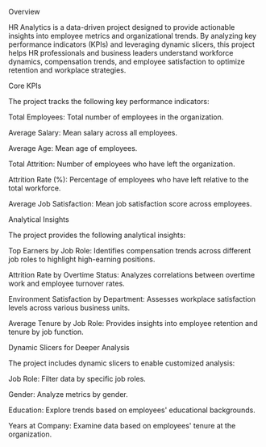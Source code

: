 Overview

HR Analytics is a data-driven project designed to provide actionable insights into employee metrics and organizational trends. By analyzing key performance indicators (KPIs) and leveraging dynamic slicers, this project helps HR professionals and business leaders understand workforce dynamics, compensation trends, and employee satisfaction to optimize retention and workplace strategies.


Core KPIs

The project tracks the following key performance indicators:





Total Employees: Total number of employees in the organization.



Average Salary: Mean salary across all employees.



Average Age: Mean age of employees.



Total Attrition: Number of employees who have left the organization.



Attrition Rate (%): Percentage of employees who have left relative to the total workforce.



Average Job Satisfaction: Mean job satisfaction score across employees.



Analytical Insights

The project provides the following analytical insights:





Top Earners by Job Role: Identifies compensation trends across different job roles to highlight high-earning positions.



Attrition Rate by Overtime Status: Analyzes correlations between overtime work and employee turnover rates.



Environment Satisfaction by Department: Assesses workplace satisfaction levels across various business units.



Average Tenure by Job Role: Provides insights into employee retention and tenure by job function.


Dynamic Slicers for Deeper Analysis

The project includes dynamic slicers to enable customized analysis:





Job Role: Filter data by specific job roles.



Gender: Analyze metrics by gender.



Education: Explore trends based on employees' educational backgrounds.



Years at Company: Examine data based on employees' tenure at the organization.
